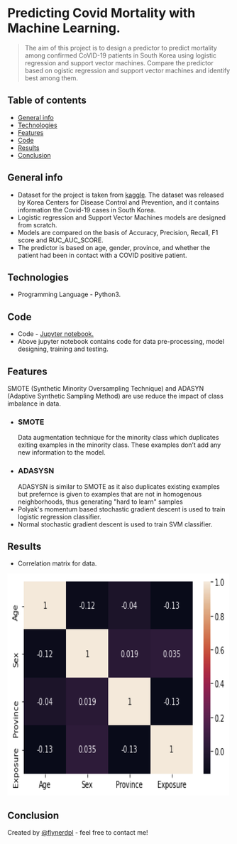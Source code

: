 # Predicting Covid Mortality with Machine Learning.
> The aim of this project is to design a predictor to predict mortality among confirmed CoVID-19 patients in South Korea using logistic regression and support vector machines. 
Compare the predictor based on ogistic regression and support vector machines and identify best among them. 

## Table of contents
* [General info](#general-info)
* [Technologies](#technologies)
* [Features](#features)
* [Code](#code)
* [Results](#results)
* [Conclusion](#conclusion)

## General info
* Dataset for the project is taken from [kaggle](https://www.kaggle.com/kimjihoo/coronavirusdataset). The dataset was released by Korea Centers for Disease Control and Prevention, and it contains information the Covid-19 cases in South Korea.
* Logistic regression and Support Vector Machines models are designed from scratch.
* Models are compared on the basis of Accuracy, Precision, Recall, F1 score and RUC_AUC_SCORE.
* The predictor is based on age, gender, province, and whether the patient had been in contact with a COVID positive patient.

## Technologies
* Programming Language -  Python3.

## Code
* Code -  [Jupyter notebook.](https://github.com/jainsanyam786/OptimizationForMachineLearning/blob/master/Predict_Mortality_due_to_COVID/FinalProject.ipynb) 
* Above jupyter notebook contains code for data pre-processing, model designing, training and testing.

## Features
SMOTE (Synthetic Minority Oversampling Technique) and ADASYN (Adaptive Synthetic Sampling Method) are use reduce the impact of class imbalance in data.
* ### SMOTE
  Data augmentation technique for the minority class which duplicates exiting examples in the minority class. These examples don’t add any new information to the model.  
* ### ADASYSN
  ADASYSN is similar to SMOTE as it also duplicates existing examples but prefernce is given to examples that are not in homogenous neighborhoods, thus generating "hard to learn"
  samples
* Polyak's momentum based stochastic gradient descent is used to train logistic regression classifier.
* Normal stochastic gradient descent is used to train SVM classifier. 
  
## Results
* Correlation matrix for data.
<img src="./data_corr.png" alt="data_corr" width="500" height="500"/>

## Conclusion
Created by [@flynerdpl](https://www.flynerd.pl/) - feel free to contact me!
